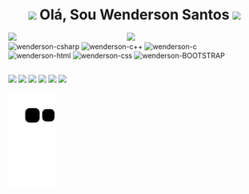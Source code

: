 ### 
<h1 align="center">
<img src="https://media.giphy.com/media/hvRJCLFzcasrR4ia7z/giphy.gif" width="28">
Olá, Sou Wenderson Santos <img src="https://media.giphy.com/media/12oufCB0MyZ1Go/giphy.gif" width="50">
</h1>

<div>
<img align="left" width="47%" src="https://github-readme-stats.vercel.app/api?username=wendersonqsantos&show_icons=true&theme=tokyonight " />
<img align="left" width="47%" src="https://github-readme-stats.vercel.app/api/top-langs/?username=wendersonqsantos&layout=compact&langs_count=7&theme=tokyonight"/>

<div style="display: inline_block"><br>
<img align="center" alt="wenderson-csharp" height="30" width="40"src="https://cdn.jsdelivr.net/gh/devicons/devicon/icons/csharp/csharp-plain.svg" />
<img align="center" alt="wenderson-c++" height="30" width="40" src="https://cdn.jsdelivr.net/gh/devicons/devicon/icons/cplusplus/cplusplus-plain.svg" />
<img align="center" alt="wenderson-c" height="30" width="40" src="https://cdn.jsdelivr.net/gh/devicons/devicon/icons/c/c-plain.svg" />
<img align="center" alt="wenderson-html" height="30" width="40" src="https://cdn.jsdelivr.net/gh/devicons/devicon/icons/html5/html5-plain-wordmark.svg" />
<img align="center" alt="wenderson-css" height="30" width="40" src="https://cdn.jsdelivr.net/gh/devicons/devicon/icons/css3/css3-plain-wordmark.svg" />
<img align="center" alt="wenderson-BOOTSTRAP" height="30" width="40" src="https://cdn.jsdelivr.net/gh/devicons/devicon/icons/bootstrap/bootstrap-plain-wordmark.svg" />

##
 
<div> 
  <a href="https://www.youtube.com/channel/UCizi9_cITrFyHNDw8tCBZ9g" target="_blank"><img src="https://img.shields.io/badge/YouTube-FF0000?style=for-the-badge&logo=youtube&logoColor=white" target="_blank"></a>
  <a href="https://instagram.com/lenda.santoss" target="_blank"><img src="https://img.shields.io/badge/-Instagram-%23E4405F?style=for-the-badge&logo=instagram&logoColor=white" target="_blank"></a>
 	<a href="https://www.twitch.tv/lendasantos" target="_blank"><img src="https://img.shields.io/badge/Twitch-9146FF?style=for-the-badge&logo=twitch&logoColor=white" target="_blank"></a>
 <a href="https://discord.gg/  Slim0ff#1451" target="_blank"><img src="https://img.shields.io/badge/Discord-7289DA?style=for-the-badge&logo=discord&logoColor=white" target="_blank"></a> 
  <a href = "mailto:wendersonsantos@gmail.com"><img src="https://img.shields.io/badge/-Gmail-%23333?style=for-the-badge&logo=gmail&logoColor=white" target="_blank"></a>
  <a href="https://www.linkedin.com/in/wenderson-santos-44376a137/" target="_blank"><img src="https://img.shields.io/badge/-LinkedIn-%230077B5?style=for-the-badge&logo=linkedin&logoColor=white" target="_blank"></a> 
 
  ![Snake animation](https://github.com/rafaballerini/rafaballerini/blob/output/github-contribution-grid-snake.svg)
 
</div>

